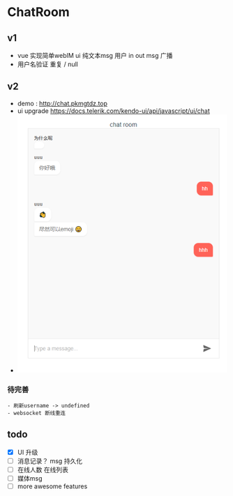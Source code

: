 # ChatRoom
## v1 
- vue 实现简单webIM ui  纯文本msg  用户 in out msg 广播
- 用户名验证 重复 / null



## v2 
- demo : http://chat.pkmgtdz.top
- ui upgrade   https://docs.telerik.com/kendo-ui/api/javascript/ui/chat  
- ![image](https://github.com/MockingLee/ChatRoom/raw/master/pic_source/v2.png)
### 待完善
    - 刷新username -> undefined
    - websocket 断线重连


## todo
- [x] UI 升级 
- [ ] 消息记录？ msg 持久化
- [ ] 在线人数 在线列表
- [ ] 媒体msg
- [ ] more awesome features 
